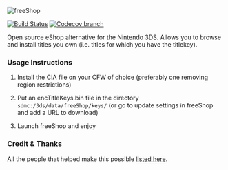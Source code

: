 ![freeShop](https://notabug.org/btucker/freeShop/raw/master/res/app/banner.png)

[![Build Status](https://img.shields.io/magnumci/ci/e47fb132007f6e95f1255f46e7fe3bf0.svg)](https://magnum-ci.com/projects/4757) [![Codecov branch](https://img.shields.io/codecov/c/github/Cruel/freeShop/master.svg?maxAge=86400)](https://codecov.io/gh/Cruel/freeShop)

Open source eShop alternative for the Nintendo 3DS. Allows you to browse and install titles you own (i.e. titles for which you have the titlekey).

### Usage Instructions

1. Install the CIA file on your CFW of choice (preferably one removing region restrictions)

2. Put an encTitleKeys.bin file in the directory `sdmc:/3ds/data/freeShop/keys/` (or go to update settings in freeShop and add a URL to download)

3. Launch freeShop and enjoy

### Credit & Thanks

All the people that helped make this possible [listed here](https://notabug.org/arc13/freeShop/src/master/CREDITS.md).
